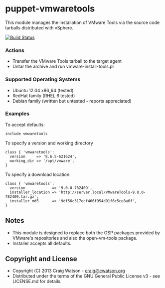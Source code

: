 puppet-vmwaretools
==================

This module manages the installation of VMware Tools via the source code tarballs distributed with vSphere.

[![Build Status](https://secure.travis-ci.org/craigwatson/puppet-vmwaretools.png?branch=master)](http://travis-ci.org/craigwatson/puppet-vmwaretools)

### Actions

* Transfer the VMware Tools tarball to the target agent
* Untar the archive and run vmware-install-tools.pl

### Supported Operating Systems

* Ubuntu 12.04 x86_64 (tested)
* RedHat family (RHEL 6 tested)
* Debian family (written but untested - reports appreciated)

### Examples

To accept defaults:

    include vmwaretools

To specify a version and working directory

    class { 'vmwaretools':
      version     => '8.6.5-621624',
      working_dir => '/opt/vmware',
    }

To specify a download location:

    class { 'vmwaretools':
      version            => '9.0.0-782409',
      installer_location => 'http://server.local/VMwareTools-9.0.0-782409.tar.gz',
      installer_md5      => '9df56c317ecf466f954d91f6c5ce8a6f',
    }

## Notes

* This module is designed to replace both the OSP packages provided by VMware's repositories and also the open-vm-tools package.
* Installer accepts all defaults.

## Copyright and License

* Copyright (C) 2013 Craig Watson - <craig@cwatson.org>
* Distributed under the terms of the GNU General Public License v3 - see LICENSE.md for details.
